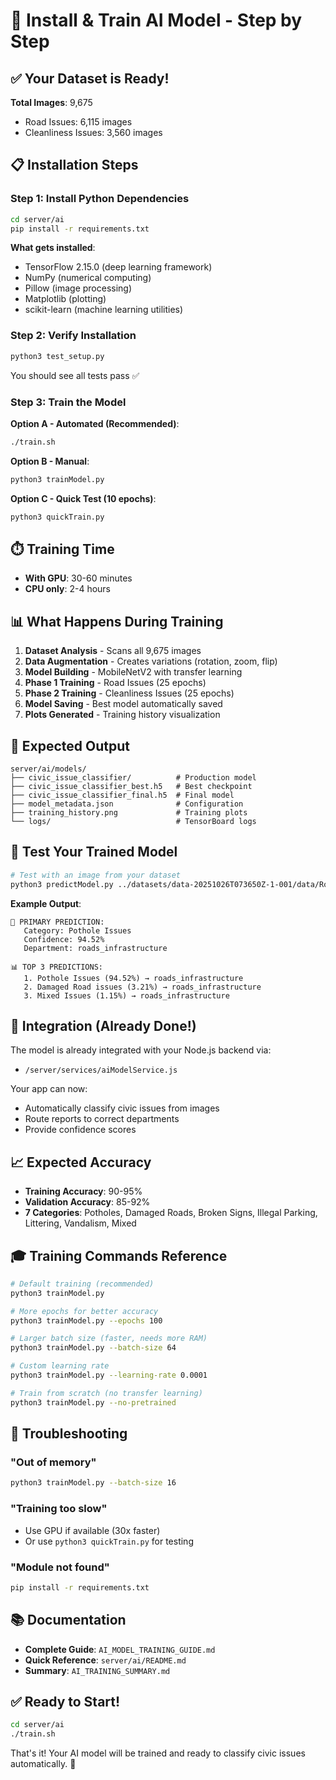 # 🚀 Install & Train AI Model - Step by Step

## ✅ Your Dataset is Ready!

**Total Images**: 9,675
- Road Issues: 6,115 images
- Cleanliness Issues: 3,560 images

## 📋 Installation Steps

### Step 1: Install Python Dependencies

```bash
cd server/ai
pip install -r requirements.txt
```

**What gets installed**:
- TensorFlow 2.15.0 (deep learning framework)
- NumPy (numerical computing)
- Pillow (image processing)
- Matplotlib (plotting)
- scikit-learn (machine learning utilities)

### Step 2: Verify Installation

```bash
python3 test_setup.py
```

You should see all tests pass ✅

### Step 3: Train the Model

**Option A - Automated (Recommended)**:
```bash
./train.sh
```

**Option B - Manual**:
```bash
python3 trainModel.py
```

**Option C - Quick Test (10 epochs)**:
```bash
python3 quickTrain.py
```

## ⏱️ Training Time

- **With GPU**: 30-60 minutes
- **CPU only**: 2-4 hours

## 📊 What Happens During Training

1. **Dataset Analysis** - Scans all 9,675 images
2. **Data Augmentation** - Creates variations (rotation, zoom, flip)
3. **Model Building** - MobileNetV2 with transfer learning
4. **Phase 1 Training** - Road Issues (25 epochs)
5. **Phase 2 Training** - Cleanliness Issues (25 epochs)
6. **Model Saving** - Best model automatically saved
7. **Plots Generated** - Training history visualization

## 🎯 Expected Output

```
server/ai/models/
├── civic_issue_classifier/          # Production model
├── civic_issue_classifier_best.h5   # Best checkpoint
├── civic_issue_classifier_final.h5  # Final model
├── model_metadata.json              # Configuration
├── training_history.png             # Training plots
└── logs/                            # TensorBoard logs
```

## 🧪 Test Your Trained Model

```bash
# Test with an image from your dataset
python3 predictModel.py ../datasets/data-20251026T073650Z-1-001/data/Road\ Issues/Pothole\ Issues/[any-image].png
```

**Example Output**:
```
🎯 PRIMARY PREDICTION:
   Category: Pothole Issues
   Confidence: 94.52%
   Department: roads_infrastructure

📊 TOP 3 PREDICTIONS:
   1. Pothole Issues (94.52%) → roads_infrastructure
   2. Damaged Road issues (3.21%) → roads_infrastructure
   3. Mixed Issues (1.15%) → roads_infrastructure
```

## 🔗 Integration (Already Done!)

The model is already integrated with your Node.js backend via:
- `/server/services/aiModelService.js`

Your app can now:
- Automatically classify civic issues from images
- Route reports to correct departments
- Provide confidence scores

## 📈 Expected Accuracy

- **Training Accuracy**: 90-95%
- **Validation Accuracy**: 85-92%
- **7 Categories**: Potholes, Damaged Roads, Broken Signs, Illegal Parking, Littering, Vandalism, Mixed

## 🎓 Training Commands Reference

```bash
# Default training (recommended)
python3 trainModel.py

# More epochs for better accuracy
python3 trainModel.py --epochs 100

# Larger batch size (faster, needs more RAM)
python3 trainModel.py --batch-size 64

# Custom learning rate
python3 trainModel.py --learning-rate 0.0001

# Train from scratch (no transfer learning)
python3 trainModel.py --no-pretrained
```

## 🐛 Troubleshooting

### "Out of memory"
```bash
python3 trainModel.py --batch-size 16
```

### "Training too slow"
- Use GPU if available (30x faster)
- Or use `python3 quickTrain.py` for testing

### "Module not found"
```bash
pip install -r requirements.txt
```

## 📚 Documentation

- **Complete Guide**: `AI_MODEL_TRAINING_GUIDE.md`
- **Quick Reference**: `server/ai/README.md`
- **Summary**: `AI_TRAINING_SUMMARY.md`

## ✅ Ready to Start!

```bash
cd server/ai
./train.sh
```

That's it! Your AI model will be trained and ready to classify civic issues automatically. 🎉

